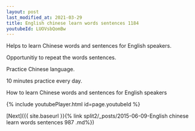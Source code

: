 ```yaml
---
layout: post
last_modified_at: 2021-03-29
title: English chinese learn words sentences 1184 
youtubeId: LUOVsbQomBw
---
```

 
 
Helps to learn Chinese words and sentences for English speakers.

Opportunitiy to repeat the words sentences. 

Practice Chinese language. 
 
10 minutes practice every day. 
 
How to learn Chinese words and sentences for English speakers 
 
{% include youtubePlayer.html id=page.youtubeId %}
 
 
[Next]({{ site.baseurl }}{% link  split2/_posts/2015-06-09-English chinese learn words sentences 987 .md%})
 
